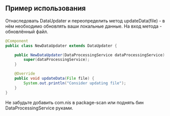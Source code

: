 ## Пример использования 

Отнаследовать DataUpdater и переопределить метод updateData(file) - в нём необходимо обновлять ваши локальные данные. На вход метода - обновлённый файл.
```java
@Component
public class NewDataUpdater extends DataUpdater {

    public NewDataUpdater(DataProcessingService dataProcessingService) {
        super(dataProcessingService);
    }

    @Override
    public void updateData(File file) {
        System.out.println("Consider updating file");
    }
}
```
Не забудьте добавить com.nis в package-scan или поднять бин DataProcessingService руками.
